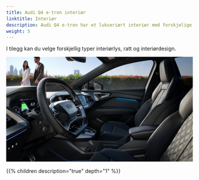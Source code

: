 ```yaml
---
title: Audi Q4 e-tron interiør
linktitle: Interiør
description: Audi Q4 e-tron har et lukseriørt interiør med forskjelige valg innenfor seter og design.
weight: 5
---
```


I tilegg kan du velge forskjellig typer interiørlys, ratt og interiørdesign.

![Standard seats](interior.jpg "Audi Q4 e-tron interiør")

{{% children description="true" depth="1" %}}
